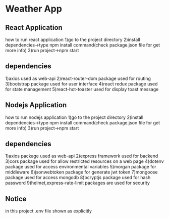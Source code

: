 # Weather App

## React Application

how to run react application
1)go to the project directory
2)install dependencies->type npm install command(check package.json file for get more info)
3)run project->npm start

## dependencies

1)axios used as web-api
2)react-router-dom package used for routing
3)bootstrap package used for user interface
4)react redux package used for state management
5)react-hot-toaster used for display toast message

## Nodejs Application

how to run nodejs application
1)go to the project directory
2)install dependencies->type npm install command(check package.json file for get more info)
3)run project->npm start

## dependencies

1)axios package used as web-api
2)express framework used for backend
3)cors package used for allow restricted resources on a web page
4)dotenv package used for access environmental variables
5)morgan package for middleware
6)jsonwebtoken package for generate jwt token
7)mongoose package used for access mongodb
8)bcryptjs package used for hash password
9)helmet,express-rate-limit packages are used for security

## Notice

in this project .env file shown as explicitly
